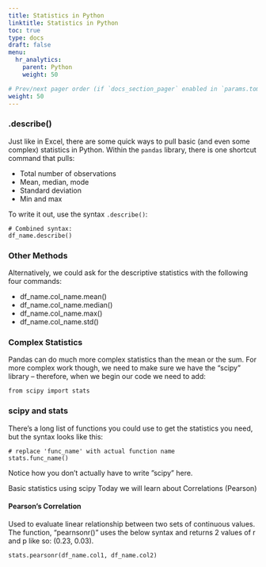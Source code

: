 ```yaml
---
title: Statistics in Python
linktitle: Statistics in Python
toc: true
type: docs
draft: false
menu:
  hr_analytics:
    parent: Python
    weight: 50

# Prev/next pager order (if `docs_section_pager` enabled in `params.toml`)
weight: 50
---
```


<!-- In this tutorial, I'll share how to pull basic and complex statistics from a dataset: -->

<!-- ## NumPy Library

NumPy supports processing large sets of data as well as complex mathematical functions. -->

### .describe()

Just like in Excel, there are some quick ways to pull basic (and even some complex) statistics in Python. Within the `pandas` library, there is one shortcut command that pulls: 

* Total number of observations
* Mean, median, mode
* Standard deviation
* Min and max

To write it out, use the syntax `.describe()`:

```
# Combined syntax: 
df_name.describe()
```

### Other Methods

Alternatively, we could ask for the descriptive statistics with the following four commands:

* df_name.col_name.mean()
* df_name.col_name.median()
* df_name.col_name.max()
* df_name.col_name.std()


### Complex Statistics

Pandas can do much more complex statistics than the mean or the sum. For more complex work though, we need to make sure we have the “scipy” library – therefore, when we begin our code we need to add: 

```
from scipy import stats
```

### scipy and stats

There’s a long list of functions you could use to get the statistics you need, but the syntax looks like this:

```
# replace 'func_name' with actual function name
stats.func_name()
```

Notice how you don’t actually have to write ”scipy” here.

Basic statistics using scipy
Today we will learn about 
Correlations (Pearson)

#### Pearson’s Correlation

Used to evaluate linear relationship between two sets of continuous values. The function, “pearnsonr()” uses the below syntax and returns 2 values of r and p like so: (0.23, 0.03).

```
stats.pearsonr(df_name.col1, df_name.col2)
```
